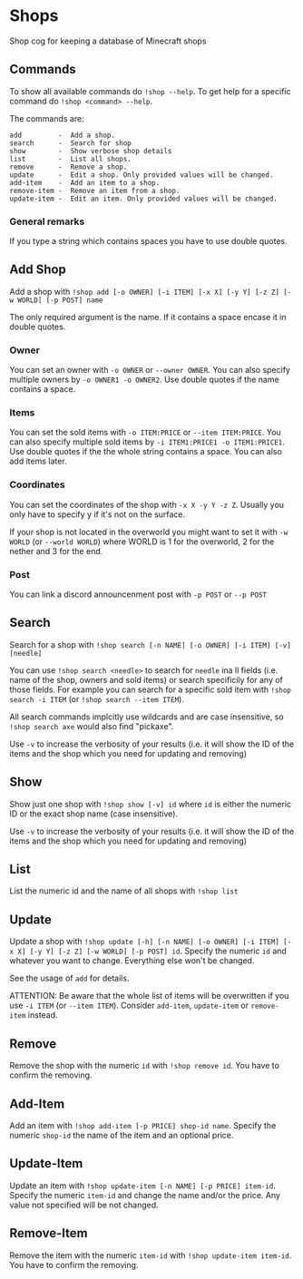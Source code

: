 # Shops
Shop cog for keeping a database of Minecraft shops

## Commands
To show all available commands do `!shop --help`. To get help for a specific command do `!shop <command> --help`.

The commands are:

```
add         -  Add a shop.
search      -  Search for shop
show        -  Show verbose shop details
list        -  List all shops.
remove      -  Remove a shop.
update      -  Edit a shop. Only provided values will be changed.
add-item    -  Add an item to a shop.
remove-item -  Remove an item from a shop.
update-item -  Edit an item. Only provided values will be changed.
```

### General remarks
If you type a string which contains spaces you have to use double quotes.

## Add Shop
Add a shop with `!shop add [-o OWNER] [-i ITEM] [-x X] [-y Y] [-z Z] [-w WORLD] [-p POST] name`

The only required argument is the name. If it contains a space encase it in double quotes.
### Owner
You can set an owner with `-o OWNER` or `--owner OWNER`. You can also specify multiple owners by `-o OWNER1 -o OWNER2`. Use double quotes if the name contains a space.
### Items
You can set the sold items with `-o ITEM:PRICE` or `--item ITEM:PRICE`. You can also specify multiple sold items by `-i ITEM1:PRICE1 -o ITEM1:PRICE1`. Use double quotes if the the whole string contains a space. You can also add items later.
### Coordinates
You can set the coordinates of the shop with `-x X -y Y -z Z`. Usually you only have to specify y if it's not on the surface.

If your shop is not located in the overworld you might want to set it with `-w WORLD` (or `--world WORLD`) where WORLD is 1 for the overworld, 2 for the nether and 3 for the end.
### Post
You can link a discord announcenment post with `-p POST` or `--p POST`

## Search
Search for a shop with `!shop search [-n NAME] [-o OWNER] [-i ITEM] [-v] [needle]`

You can use `!shop search <needle>` to search for `needle` ina ll fields (i.e. name of the shop, owners and sold items) or  search specificily for any of those fields. For example you can search for a specific sold item with `!shop search -i ITEM` (or `!shop search --item ITEM`).

All search commands implcitly use wildcards and are case insensitive, so `!shop search axe` would also find "pickaxe".

Use `-v` to increase the verbosity of your results (i.e. it will show the ID of the items and the shop which you need for updating and removing)

## Show
Show just one shop with `!shop show [-v] id` where `id` is either the numeric ID or the exact shop name (case insensitive).

Use `-v` to increase the verbosity of your results (i.e. it will show the ID of the items and the shop which you need for updating and removing)

## List
List the numeric id and the name of all shops with `!shop list`

## Update
Update a shop with `!shop update [-h] [-n NAME] [-o OWNER] [-i ITEM] [-x X] [-y Y] [-z Z] [-w WORLD] [-p POST] id`. Specify the numeric `id` and whatever you want to change. Everything else won't be changed. 

See the usage of `add` for details.

ATTENTION: Be aware that the whole list of items will be overwritten if you use `-i ITEM` (or `--item ITEM`). Consider `add-item`, `update-item` or `remove-item` instead.

## Remove
Remove the shop with the numeric `id` with `!shop remove id`. You have to confirm the removing.

## Add-Item
Add an item with `!shop add-item [-p PRICE] shop-id name`. Specify the numeric `shop-id` the name of the item and an optional price.

## Update-Item
Update an item with `!shop update-item [-n NAME] [-p PRICE] item-id`. Specify the numeric `item-id` and change the name and/or the price. Any value not specified will be not changed.

## Remove-Item
Remove the item with the numeric `item-id` with `!shop update-item item-id`.  You have to confirm the removing.
